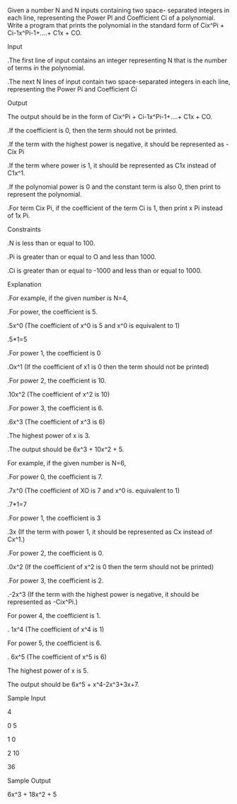 Given a number N and N inputs containing two space- separated integers in each line, representing the Power Pl and Coefficient Ci of a polynomial. Write a program that prints the polynomial in the standard form of Cix^Pi + Ci-1x^Pi-1+....+ C1x + CO.

Input

.The first line of input contains an integer representing N that is the number of terms in the polynomial.

.The next N lines of input contain two space-separated integers in each line, representing the Power Pi and Coefficient Ci

Output

The output should be in the form of Cix^Pi + Ci-1x^Pi-1+....+ C1x + CO.

.If the coefficient is 0, then the term should not be printed.

.If the term with the highest power is negative, it should be represented as -Cix Pi

.If the term where power is 1, it should be represented as C1x instead of C1x^1.

.If the polynomial power is 0 and the constant term is also 0, then print to represent the polynomial.

.For term Cix Pi, if the coefficient of the term Ci is 1, then print x Pi instead of 1x Pi.

Constraints

.N is less than or equal to 100.

.Pi is greater than or equal to O and less than 1000.

.Ci is greater than or equal to -1000 and less than or equal to 1000.

Explanation

.For example, if the given number is N=4,

.For power, the coefficient is 5.

.5x^0 (The coefficient of x^0 is 5 and x^0 is equivalent to 1)

  .5*1=5
  
.For power 1, the coefficient is 0

  .Ox^1 (If the coefficient of x1 is 0 then the term should not be printed)

.For power 2, the coefficient is 10.

  .10x^2 (The coefficient of x^2 is 10)
  
.For power 3, the coefficient is 6.

  .6x^3 (The coefficient of x^3 is 6)
  
.The highest power of x is 3.

.The output should be 6x^3 + 10x^2 + 5.

For example, if the given number is N=6,

.For power 0, the coefficient is 7.

  .7x^0 (The coefficient of XO is 7 and x^0 is. equivalent to 1)
  
  .7*1=7
  
.For power 1, the coefficient is 3

   .3x (If the term with power 1, it should be represented as Cx instead of Cx^1.)
   
.For power 2, the coefficient is 0.

   .0x^2 (If the coefficient of x^2 is 0 then the term should not be printed)
   
.For power 3, the coefficient is 2.

   .-2x^3 (If the term with the highest power is negative, it should be represented as -Cix^Pi.)
   
For power 4, the coefficient is 1.

   . 1x^4 (The coefficient of x^4 is 1)
   
For power 5, the coefficient is 6.

   . 6x^5 (The coefficient of x^5 is 6)
   
The highest power of x is 5.

The output should be 6x^5 + x^4-2x^3+3x+7.

Sample Input

4

0 5

1 0

2 10

36

Sample Output

6x^3 + 18x^2 + 5
